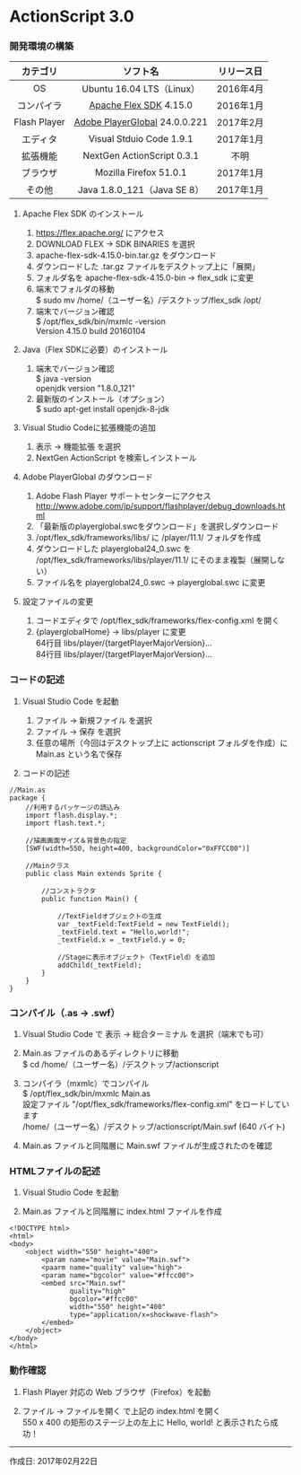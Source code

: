 # ActionScript 3.0

### 開発環境の構築

|カテゴリ|ソフト名|リリース日|
|:--:|:--:|:--:|
|OS|Ubuntu 16.04 LTS（Linux）|2016年4月|
|コンパイラ|[Apache Flex SDK](https://ja.wikipedia.org/wiki/Apache_Flex) 4.15.0|2016年1月|
|Flash Player|[Adobe PlayerGlobal](http://www.adobe.com/jp/support/flashplayer/debug_downloads.html) 24.0.0.221|2017年2月|
|エディタ|Visual Stduio Code 1.9.1|2017年1月|
|拡張機能|NextGen ActionScript 0.3.1|不明|
|ブラウザ|Mozilla Firefox 51.0.1|2017年1月|
|その他|Java 1.8.0_121（Java SE 8）|2017年1月|

1. Apache Flex SDK のインストール  
    1. https://flex.apache.org/ にアクセス
    1. DOWNLOAD FLEX → SDK BINARIES を選択
    1. apache-flex-sdk-4.15.0-bin.tar.gz をダウンロード
    1. ダウンロードした .tar.gz ファイルをデスクトップ上に「展開」
    1. フォルダ名を apache-flex-sdk-4.15.0-bin → flex_sdk に変更
    1. 端末でフォルダの移動  
    $ sudo mv /home/（ユーザー名）/デスクトップ/flex_sdk /opt/
    1. 端末でバージョン確認  
    $ /opt/flex_sdk/bin/mxmlc -version  
    Version 4.15.0 build 20160104

1. Java（Flex SDKに必要）のインストール
    1. 端末でバージョン確認  
    $ java -version  
    openjdk version "1.8.0_121"
    1. 最新版のインストール（オプション）  
    $ sudo apt-get install openjdk-8-jdk

1. Visual Studio Codeに拡張機能の追加
    1. 表示 → 機能拡張 を選択
    1. NextGen ActionScript を検索しインストール

1. Adobe PlayerGlobal のダウンロード
    1. Adobe Flash Player サポートセンターにアクセス  
    http://www.adobe.com/jp/support/flashplayer/debug_downloads.html
    1. 「最新版のplayerglobal.swcをダウンロード」を選択しダウンロード
    1. /opt/flex_sdk/frameworks/libs/ に /player/11.1/ フォルダを作成
    1. ダウンロードした playerglobal24_0.swc を /opt/flex_sdk/frameworks/libs/player/11.1/ にそのまま複製（展開しない）
    1. ファイル名を playerglobal24_0.swc → playerglobal.swc に変更

1. 設定ファイルの変更
    1. コードエディタで /opt/flex_sdk/frameworks/flex-config.xml を開く
    1. {playerglobalHome} → libs/player に変更  
    64行目 <path-element>libs/player/{targetPlayerMajorVersion}...  
    84行目 <path-element>libs/player/{targetPlayerMajorVersion}...  



### コードの記述

1. Visual Studio Code を起動
    1. ファイル → 新規ファイル を選択
    1. ファイル → 保存 を選択
    1. 任意の場所（今回はデスクトップ上に actionscript フォルダを作成）に Main.as という名で保存

1. コードの記述
```
//Main.as
package {
    //利用するパッケージの読込み
    import flash.display.*;
    import flash.text.*;

    //描画画面サイズ＆背景色の指定
    [SWF(width=550, height=400, backgroundColor="0xFFCC00")]

    //Mainクラス
    public class Main extends Sprite {

        //コンストラクタ
        public function Main() {

            //TextFieldオブジェクトの生成
            var _textField:TextField = new TextField();
            _textField.text = "Hello,world!";
            _textField.x = _textField.y = 0;

            //Stageに表示オブジェクト（TextField）を追加
            addChild(_textField);
        }
    }
}
```

### コンパイル（.as → .swf）

1. Visual Studio Code で 表示 → 総合ターミナル を選択（端末でも可）

1. Main.as ファイルのあるディレクトリに移動  
$ cd /home/（ユーザー名）/デスクトップ/actionscript

1. コンパイラ（mxmlc）でコンパイル  
$ /opt/flex_sdk/bin/mxmlc Main.as  
設定ファイル "/opt/flex_sdk/frameworks/flex-config.xml" をロードしています  
/home/（ユーザー名）/デスクトップ/actionscript/Main.swf (640 バイト)

1. Main.as ファイルと同階層に Main.swf ファイルが生成されたのを確認

### HTMLファイルの記述

1. Visual Studio Code を起動

1. Main.as ファイルと同階層に index.html ファイルを作成

```
<!DOCTYPE html>
<html>
<body>
    <object width="550" height="400">
        <param name="movie" value="Main.swf">
        <paarm name="quality" value="high">
        <param name="bgcolor" value="#ffcc00">
        <embed src="Main.swf" 
               quality="high"
               bgcolor="#ffcc00"
               width="550" height="400"
               type="application/x=shockwave-flash">
        </embed>
    </object>
</body>
</html>
```

### 動作確認

1. Flash Player 対応の Web ブラウザ（Firefox）を起動

1. ファイル → ファイルを開く で上記の index.html を開く  
550 x 400 の矩形のステージ上の左上に Hello, world! と表示されたら成功！

***
作成日: 2017年02月22日
